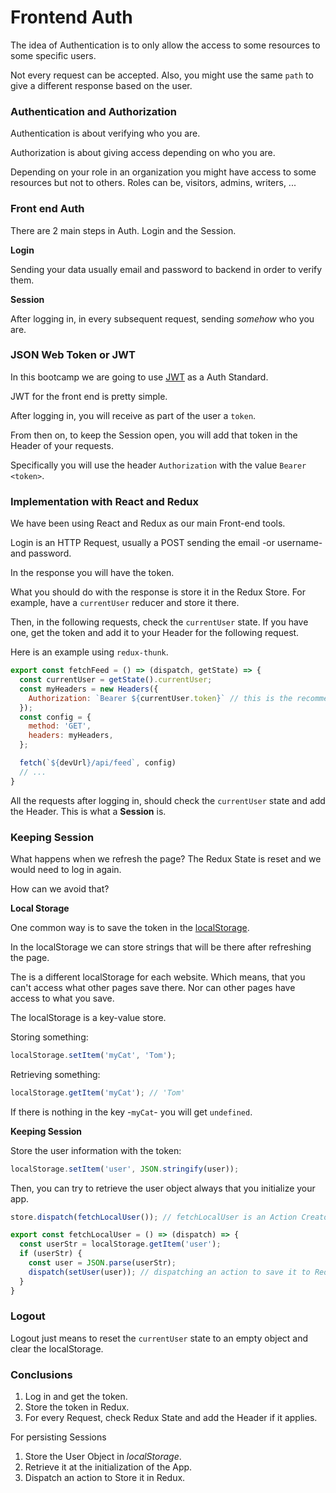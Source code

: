 # Frontend Auth

The idea of Authentication is to only allow the access to some resources to some specific users.

Not every request can be accepted. Also, you might use the same `path` to give a different response based on the user.

### Authentication and Authorization

Authentication is about verifying who you are.

Authorization is about giving access depending on who you are.

Depending on your role in an organization you might have access to some resources but not to others. Roles can be, visitors, admins, writers, ...

### Front end Auth

There are 2 main steps in Auth. Login and the Session.

**Login**

Sending your data usually email and password to backend in order to verify them.

**Session**

After logging in, in every subsequent request, sending *somehow* who you are.

### JSON Web Token or JWT

In this bootcamp we are going to use [JWT](https://jwt.io/) as a Auth Standard.

JWT for the front end is pretty simple.

After logging in, you will receive as part of the user a `token`.

From then on, to keep the Session open, you will add that token in the Header of your requests.

Specifically you will use the header `Authorization` with the value `Bearer <token>`.

### Implementation with React and Redux

We have been using React and Redux as our main Front-end tools.

Login is an HTTP Request, usually a POST sending the email -or username- and password.

In the response you will have the token.

What you should do with the response is store it in the Redux Store. For example, have a `currentUser` reducer and store it there.

Then, in the following requests, check the `currentUser` state. If you have one, get the token and add it to your Header for the following request.

Here is an example using `redux-thunk`.

```javascript
export const fetchFeed = () => (dispatch, getState) => {
  const currentUser = getState().currentUser;
  const myHeaders = new Headers({
    Authorization: `Bearer ${currentUser.token}` // this is the recommended header if you are using JWT
  });
  const config = {
    method: 'GET',
    headers: myHeaders,
  };

  fetch(`${devUrl}/api/feed`, config)
  // ...
}
```

All the requests after logging in, should check the `currentUser` state and add the Header. This is what a **Session** is.

### Keeping Session

What happens when we refresh the page? The Redux State is reset and we would need to log in again.

How can we avoid that?

**Local Storage**

One common way is to save the token in the [localStorage](https://developer.mozilla.org/en-US/docs/Web/API/Window/localStorage).

In the localStorage we can store strings that will be there after refreshing the page.

The is a different localStorage for each website. Which means, that you can't access what other pages save there. Nor can other pages have access to what you save.

The localStorage is a key-value store.

Storing something:

```javascript
localStorage.setItem('myCat', 'Tom');
```

Retrieving something:

```javascript
localStorage.getItem('myCat'); // 'Tom'
```

If there is nothing in the key -`myCat`- you will get `undefined`.

**Keeping Session**

Store the user information with the token:

```javascript
localStorage.setItem('user', JSON.stringify(user));
```

Then, you can try to retrieve the user object always that you initialize your app.

```javascript
store.dispatch(fetchLocalUser()); // fetchLocalUser is an Action Creator
```

```javascript
export const fetchLocalUser = () => (dispatch) => {
  const userStr = localStorage.getItem('user');
  if (userStr) {
    const user = JSON.parse(userStr);
    dispatch(setUser(user)); // dispatching an action to save it to Redux Store
  }
}
```

### Logout

Logout just means to reset the `currentUser` state to an empty object and clear the localStorage.

### Conclusions

1. Log in and get the token.
2. Store the token in Redux.
3. For every Request, check Redux State and add the Header if it applies.

For persisting Sessions

1. Store the User Object in *localStorage*.
2. Retrieve it at the initialization of the App.
3. Dispatch an action to Store it in Redux.
